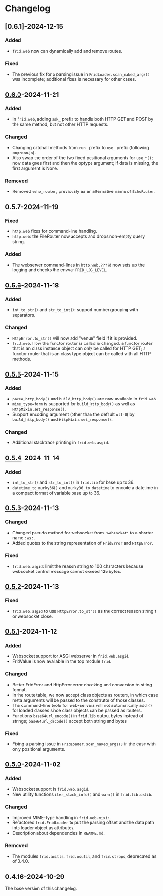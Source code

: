 # Changelog

## [0.6.1]-2024-12-15

### Added

- `frid.web` now can dynamically add and remove routes.

### Fixed

- The previous fix for a parsing issue in `FridLoader.scan_naked_args()` was
  incomplete; additional fixes is necessary for other cases.

## [0.6.0]-2024-11-21

### Added

- In `frid.web`, adding `ask_` prefix to handle both HTTP GET and POST by
  the same method, but not other HTTP requests.

### Changed

- Changing catchall methods from `run_` prefix to `use_` prefix
  (following express.js).
- Also swap the order of the two fixed positional arguments for `use_*()`;
  now data goes first and then the optype argument; if data is missing,
  the first argument is None.

### Removed

- Removed `echo_router`, previously as an alternative name of `EchoRouter`.

## [0.5.7]-2024-11-19

### Fixed

- `http.web` fixes for command-line handling.
- `http.web`: the FileRouter now accepts and drops non-empty query string.

### Added

- The webserver command-lines in `http.web.????d` now sets up the logging
  and checks the envvar `FRID_LOG_LEVEL`.

## [0.5.6]-2024-11-18

### Added

- `int_to_str()` and `str_to_int()`: support number grouping with separators.

### Changed

- `HttpError.to_str()` will now add "venue" field if it is provided.
- `frid.web`: How the functor router is called is changed: a functor router
  that is an class instance object can only be called for HTTP GET; a functor
  router that is an class type object can be called with all HTTP methods.

## [0.5.5]-2024-11-15

### Added

- `parse_http_body()` and `build_http_body()` are now available in `frid.web`.
- `mime_type=form` is supported for `build_http_body()` as well as
  `HttpMixin.set_response()`.
- Support encoding argument (other than the default `utf-8`) by
  `build_http_body()` and `HttpMixin.set_response()`.

### Changed

- Additional stacktrace printing in `frid.web.asgid`.

## [0.5.4]-2024-11-14

### Added

- `int_to_str()` and `str_to_int()` in `frid.lib` for base up to 36.
- `datetime_to_murky36()` and `murky36_to_datetime` to encode a datetime
  in a compact format of variable base up to 36.

## [0.5.3]-2024-11-13

### Changed

- Changed pseudo method for websocket from `:websocket:` to a shorter
  name `:ws:`.
- Added quotes to the string representation of `FridError` and `HttpError`.

### Fixed

- `frid.web.asgid`: limit the reason string to 100 characters because websocket
  control message cannot exceed 125 bytes.

## [0.5.2]-2024-11-13

### Fixed

- `frid.web.asgid` to use `HttpError.to_str()` as the correct reason string f
  or websocket close.

## [0.5.1]-2024-11-12

### Added

- Websocket support for ASGi webserver in `frid.web.asgid`.
- FridValue is now available in the top module `frid`.

### Changed

- Better FridError and HttpError error checking and conversion to string format.
- In the route table, we now accept class objects as routers, in which case
  meta arguments will be passed to the construtor of those classes.
- The command-line tools for web-servers will not automatically add `()` for
  loaded classes since class objects can be passed as routers.
- Functions `base64url_encode()` in `frid.lib` output bytes instead of strings;
  `base64url_decode()` accept both string and bytes.

### Fixed

- Fixing a parsing issue in `FridLoader.scan_naked_args()` in the case
  with only positional arguments.

## [0.5.0]-2024-11-02

### Added

- Websocket support in `frid.web.asgid`.
- New utility functions `iter_stack_info()` and `warn()` in `frid.lib.oslib`.

### Changed

- Improved MIME-type handling in `frid.web.mixin`.
- Refactored `frid.FridLoader` to put the parsing offset and the data path
  into loader object as attributes.
- Description about dependencies in `README.md`.

### Removed

- The modules `frid.auitls`, `frid.osutil`, and `frid.strops`, deprecated
  as of 0.4.0.

## 0.4.16-2024-10-29

The base version of this changelog.

[0.6.0]: ../../compare/v0.6.0...v0.6.1
[0.6.0]: ../../compare/v0.5.7...v0.6.0
[0.5.7]: ../../compare/v0.5.6...v0.5.7
[0.5.6]: ../../compare/v0.5.5...v0.5.6
[0.5.5]: ../../compare/v0.5.4...v0.5.5
[0.5.4]: ../../compare/v0.5.3...v0.5.4
[0.5.3]: ../../compare/v0.5.2...v0.5.3
[0.5.2]: ../../compare/v0.5.1...v0.5.2
[0.5.1]: ../../compare/v0.5.0...v0.5.1
[0.5.0]: ../../compare/v0.4.16...v0.5.0
